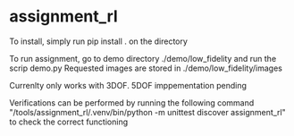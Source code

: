 # assignment_rl

To install, simply run pip install . on the directory

To run assignment, go to demo directory ./demo/low_fidelity and run the scrip demo.py
Requested images are stored in ./demo/low_fidelity/images

Currenlty only works with 3DOF. 5DOF imppementation pending

Verifications can be performed by running the following command
     "/tools/assignment_rl/.venv/bin/python -m unittest discover assignment_rl" to check the correct functioning